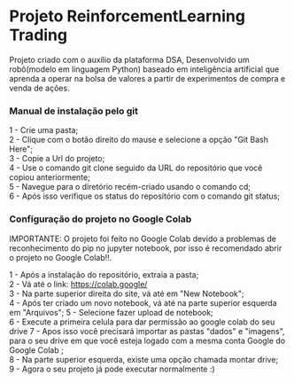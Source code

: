 # Projeto ReinforcementLearning Trading

Projeto criado com o auxílio da plataforma DSA, Desenvolvido um robô(modelo em linguagem Python) baseado em inteligência artificial que aprenda a operar na bolsa de valores a partir de experimentos de compra e venda de ações.

### Manual de instalação pelo git

1 - Crie uma pasta;</br>
2 - Clique com o botão direito do mause e selecione a opção "Git Bash Here";</br>
3 - Copie a Url do projeto;</br>
4 - Use o comando git clone seguido da URL do repositório que você copiou anteriormente;</br>
5 - Navegue para o diretório recém-criado usando o comando cd;</br>
6 - Após isso verifique os status do repositório com o comando git status;</br>

### Configuração do projeto no Google Colab

IMPORTANTE: O projeto foi feito no Google Colab devido a problemas de reconhecimento do pip no jupyter notebook, por isso é recomendado abrir o projeto no Google Colab!!.

1 - Após a instalação do repositório, extraia a pasta;</br>
2 - Vá até o link: https://colab.google/</br>
3 - Na parte superior direita do site, vá até em "New Notebook";</br>
4 - Após ter criado um novo notebook, vá até na parte superior esquerda em "Arquivos";
5 - Selecione fazer upload de notebook;</br>
6 - Execute a primeira celula para dar permissão ao google colab do seu drive
7 - Apos isso você precisará importar as pastas "dados" e "imagens", para o seu drive em que você esteja logado com a mesma conta Google do Google Colab ;</br>
8 - Na parte superior esquerda, existe uma opção chamada montar drive;</br>
9 - Agora o seu projeto já pode executar normalmente :)
